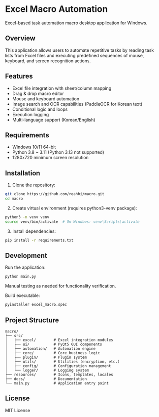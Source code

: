 # Excel Macro Automation

Excel-based task automation macro desktop application for Windows.

## Overview

This application allows users to automate repetitive tasks by reading task lists from Excel files and executing predefined sequences of mouse, keyboard, and screen recognition actions.

## Features

- Excel file integration with sheet/column mapping
- Drag & drop macro editor
- Mouse and keyboard automation
- Image search and OCR capabilities (PaddleOCR for Korean text)
- Conditional logic and loops
- Execution logging
- Multi-language support (Korean/English)

## Requirements

- Windows 10/11 64-bit
- Python 3.8 ~ 3.11 (Python 3.13 not supported)
- 1280x720 minimum screen resolution

## Installation

1. Clone the repository:
```bash
git clone https://github.com/reahbi/macro.git
cd macro
```

2. Create virtual environment (requires python3-venv package):
```bash
python3 -m venv venv
source venv/bin/activate  # On Windows: venv\Scripts\activate
```

3. Install dependencies:
```bash
pip install -r requirements.txt
```

## Development

Run the application:
```bash
python main.py
```

Manual testing as needed for functionality verification.

Build executable:
```bash
pyinstaller excel_macro.spec
```

## Project Structure

```
macro/
├── src/
│   ├── excel/        # Excel integration modules
│   ├── ui/           # PyQt5 GUI components
│   ├── automation/   # Automation engine
│   ├── core/         # Core business logic
│   ├── plugin/       # Plugin system
│   ├── utils/        # Utilities (encryption, etc.)
│   ├── config/       # Configuration management
│   └── logger/       # Logging system
├── resources/        # Icons, templates, locales
├── docs/             # Documentation
└── main.py           # Application entry point
```

## License

MIT License